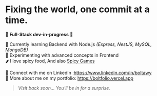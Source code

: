 #  Fixing the world, one commit at a time.

🚧 **Full-Stack dev-in-progress** 🚧

🧠 Currently learning Backend with Node.js *(Express, NestJS, MySQL, MongoDB)*  
🎯 Experimenting with advanced concepts in Frontend  
🌶️ I love spicy food, And also [Spicy Games](https://github.com/Boltawy/Spicy-Tower)

📎 Connect with me on LinkedIn :https://www.linkedin.com/in/boltawy  
🧭 More about me on my portfolio: https://boltfolio.vercel.app



> _Visit back soon... You’ll be in for a surprise._


<!--
**Boltawy/Boltawy** is a ✨ _special_ ✨ repository because its `README.md` (this file) appears on your GitHub profile.

Here are some ideas to get you started:

- 🔭 I’m currently working on ...
- 🌱 I’m currently learning ...
- 👯 I’m looking to collaborate on ...
- 🤔 I’m looking for help with ...
- 💬 Ask me about ...
- 📫 How to reach me: ...
- 😄 Pronouns: ...
- ⚡ Fun fact: ...
-->
